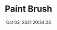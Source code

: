 ---
id: 78
title: Paint Brush 
file-slug: paint-brush
date: Oct 03, 2021 20:34:23
feature: false
category: icons
angle: dynamic
clay: https://3dicons.sgp1.cdn.digitaloceanspaces.com/v1/dynamic/clay/paint-brush-dynamic-clay.png
gradient: https://3dicons.sgp1.cdn.digitaloceanspaces.com/v1/dynamic/gradient/paint-brush-dynamic-gradient.png
color: https://3dicons.sgp1.cdn.digitaloceanspaces.com/v1/dynamic/color/paint-brush-dynamic-color.png
premium: https://3dicons.sgp1.cdn.digitaloceanspaces.com/v1/dynamic/premium/paint-brush-dynamic-premium.png
---